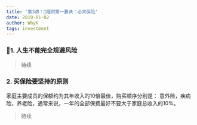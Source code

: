 ```yaml
---
title: '第3讲：理财第一要诀：必买保险'
date: 2019-01-02
author: WhyK
tags: investment
---
```

### 1. 人生不能完全规避风险
> 待续

### 2. 买保险要坚持的原则
家庭主要成员的保额约为其年收入的10倍最佳，购买顺序分别是： 意外险，疾病险，养老险，通常来说，一年的全部保费最好不要大于家庭总收入的10%。

> 待续
